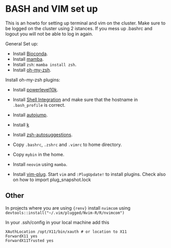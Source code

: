 # BASH and VIM set up

This is an howto for setting up terminal and vim on the cluster.
Make sure to be logged on the cluster using 2 istances. If you mess up .bashrc and logout you will not be able to log in again.

General Set up:



- Install [Bioconda](https://github.com/ohmybash/oh-my-bash).
- Install [mamba](https://github.com/mamba-org/mamba).
- Install `zsh`: `mamba install zsh`.
- Install [oh-my-zsh](https://ohmyz.sh/).

Install oh-my-zsh plugins:
- Install [powerlevel10k](https://github.com/romkatv/powerlevel10k#oh-my-zsh).
- Install [Shell Integration](https://iterm2.com/documentation-shell-integration.html) and make sure that the hostname in `.bash_profile` is correct.
- Install [autojump](https://github.com/c1au6i0/autojump).
- Install [k](https://github.com/supercrabtree/k)
- Install [zsh-autosuggestions](https://github.com/zsh-users/zsh-autosuggestions/blob/master/INSTALL.md).


- Copy `.bashrc`, `.zshrc` and `.vimrc` to home directory.
- Copy `mybin` in the home.
- Install `neovim` using `mamba`.
- Install [vim-plug](https://github.com/junegunn/vim-plug).
Start `vim` and `:PlugUpdate!` to install plugins.
Check also on how to import plug_snapshot.lock
## Other

In projects where you are using `{renv}` install `nvimcom` using
`devtools::install("~/.vim/plugged/Nvim-R/R/nvimcom")`

In your .ssh/config in your local machine add this 
```
XAuthLocation /opt/X11/bin/xauth # or location to X11
ForwardX11 yes
ForwardX11Trusted yes
```



